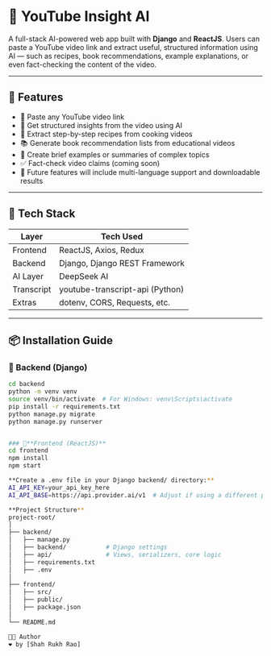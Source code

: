 # 🎥 YouTube Insight AI

A full-stack AI-powered web app built with **Django** and **ReactJS**. Users can paste a YouTube video link and extract useful, structured information using AI — such as recipes, book recommendations, example explanations, or even fact-checking the content of the video.

---

## 🚀 Features

- 🔗 Paste any YouTube video link
- 🧠 Get structured insights from the video using AI
- 🍳 Extract step-by-step recipes from cooking videos
- 📚 Generate book recommendation lists from educational videos
- 📖 Create brief examples or summaries of complex topics
- ✅ Fact-check video claims (coming soon)
- 🔄 Future features will include multi-language support and downloadable results

---

## 🧰 Tech Stack

| Layer       | Tech Used                        |
|-------------|----------------------------------|
| Frontend    | ReactJS, Axios, Redux     |
| Backend     | Django, Django REST Framework    |
| AI Layer    | DeepSeek AI |
| Transcript  | youtube-transcript-api (Python)  |
| Extras      | dotenv, CORS, Requests, etc.     |

---

## 📦 Installation Guide

### 🔹 Backend (Django)

```bash
cd backend
python -m venv venv
source venv/bin/activate  # For Windows: venv\Scripts\activate
pip install -r requirements.txt
python manage.py migrate
python manage.py runserver


### 🔹**Frontend (ReactJS)**
cd frontend
npm install
npm start

**Create a .env file in your Django backend/ directory:**
AI_API_KEY=your_api_key_here
AI_API_BASE=https://api.provider.ai/v1  # Adjust if using a different provider

**Project Structure**
project-root/
│
├── backend/
│   ├── manage.py
│   ├── backend/           # Django settings
│   ├── api/               # Views, serializers, core logic
│   ├── requirements.txt
│   ├── .env
│
├── frontend/
│   ├── src/
│   ├── public/
│   ├── package.json
│  
└── README.md

👨‍💻 Author
❤️ by [Shah Rukh Rao]




